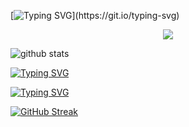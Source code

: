 

[![Typing SVG](https://readme-typing-svg.demolab.com?font=Spicy+Rice&pause=1000&color=364EF7&width=435&lines=++++++Hello%2C+I'm+Swenn%2C+a+42+student;This+is+my+repo+!)](https://git.io/typing-svg)

<p align="center">
  <a href="https://skillicons.dev">
    <img src="https://skillicons.dev/icons?i=c,vim,linux,obsidian" />
  </a>
</p>

  <img alt="github stats" src="https://pixel-profile-ui.vercel.app/api/github-stats?username=swenn-padawan&screen_effect=false&include_all_commits=true&pixelate_avatar=false&theme=summer&theme=summer&color=%23ffffffFF">
</picture>

[![Typing SVG](https://readme-typing-svg.herokuapp.com?font=Spicy+Rice&pause=1000&color=364EF7&width=435&lines=In+this+repo%2C+i'm+gonna+put+all+my+projects)](https://git.io/typing-svg)

[![Typing SVG](https://readme-typing-svg.herokuapp.com?font=Spicy+Rice&duration=5000&pause=1000&color=364EF7&width=435&lines=I'm+interested+in+cybersecurity;And+Low-level-Programming)](https://git.io/typing-svg)

[![GitHub Streak](https://github-readme-streak-stats.herokuapp.com?user=swenn-padawan&theme=prussian&card_width=1000)](https://git.io/streak-stats)
